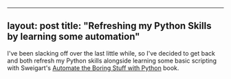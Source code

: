 
---
layout: post
title: "Refreshing my Python Skills by learning some automation"
---

I've been slacking off over the last little while, so I've decided to get back and both refresh my Python skills alongside learning some basic scripting with 
Sweigart's [Automate the Boring Stuff with Python](https:https://automatetheboringstuff.com/) book.
